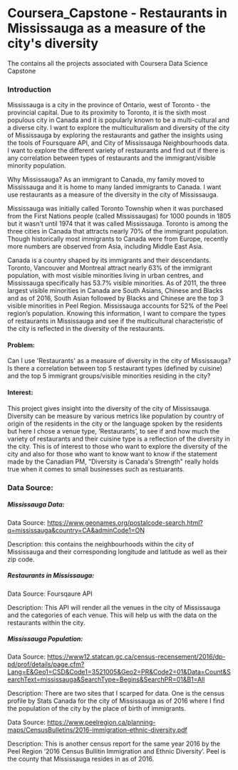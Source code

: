 # Coursera_Capstone - Restaurants in Mississauga as a measure of the city's diversity 
The contains all the projects associated with Coursera Data Science Capstone

### Introduction
Mississauga is a city in the province of Ontario, west of Toronto - the provincial capital. Due to its proximity to Toronto, it is the sixth most populous city in Canada and it is popularly known to be a multi-cultural and a diverse city. I want to explore the multiculturalism and diversity of the city of Mississauga by exploring the restaurants and gather the insights using the tools of Foursquare API, and City of Mississauga Neighbourhoods data. I want to explore the different variety of restaurants and find out if there is any correlation between types of restaurants and the immigrant/visible minority population. 

Why Mississauga? As an immigrant to Canada, my family moved to Mississauga and it is home to many landed immigrants to Canada. I want use restaurants as a measure of the diversity in the city of Mississauga. 

Mississauga was initially called Toronto Township when it was purchased from the First Nations people (called Mississaugas) for 1000 pounds in 1805 but it wasn’t until 1974 that it was called Mississauga. Toronto is among the three cities in Canada that attracts nearly 70% of the immigrant population. Though historically most immigrants to Canada were from Europe, recently more numbers are observed from Asia, including Middle East Asia. 

Canada is a country shaped by its immigrants and their descendants. Toronto, Vancouver and Montreal attract nearly 63% of the immigrant population, with most visible minorities living in urban centres, and Mississauga specifically has 53.7% visible minorities. As of 2011, the three largest visible minorities in Canada are South Asians, Chinese and Blacks and as of 2016, South Asian followed by Blacks and Chinese are the top 3 visible minorities in Peel Region. Mississauga accounts for 52% of the Peel region’s population. Knowing this information, I want to compare the types of restaurants in Mississauga and see if the multicultural characteristic of the city is reflected in the diversity of the restaurants. 

#### Problem: 
Can I use 'Restaurants' as a measure of diversity in the city of Mississauga? Is there a correlation between top 5 restaurant types (defined by cuisine) and the top 5 immigrant groups/visible minorities residing in the city? 

#### Interest:
This project gives insight into the diversity of the city of Mississauga. Diversity can be measure by various metrics like population by country of origin of the residents in the city or the language spoken by the residents but here I chose a venue type, ‘Restaurants’, to see if and how much the variety of restaurants and their cuisine type is a reflection of the diversity in the city. This is of interest to those who want to explore the diversity of the city and also for those who want to know want to know if the statement made by the Canadian PM, "Diversity is Canada's Strength" really holds true when it comes to small businesses such as restuarants. 


### Data Source:

##### Mississauga Data:

Data Source: https://www.geonames.org/postalcode-search.html?q=mississauga&country=CA&adminCode1=ON

Description: this contains the neighbourhoods within the city of Mississauga and their corresponding longitude and latitude as well as their zip code. 

##### Restaurants in Mississauga:

Data Source: Foursqaure API

Description: This API will render all the venues in the city of Mississauga and the categories of each venue. This will help us with the data on the restaurants within the city. 

##### Mississauga Population: 

Data Source: https://www12.statcan.gc.ca/census-recensement/2016/dp-pd/prof/details/page.cfm?Lang=E&Geo1=CSD&Code1=3521005&Geo2=PR&Code2=01&Data=Count&SearchText=mississauga&SearchType=Begins&SearchPR=01&B1=All 

Description: There are two sites that I scarped for data. One is the census profile  by Stats Canada for the city of Mississauga as of 2016 where I find the population of the city by the place of birth of immigrants.

Data Source: https://www.peelregion.ca/planning-maps/CensusBulletins/2016-immigration-ethnic-diversity.pdf 

Description: This is another census report for the same year 2016 by the Peel Region ‘2016 Census Bullitin Immigration and Ethnic Diversity’. Peel is the county that Mississauga resides in as of 2016. 

